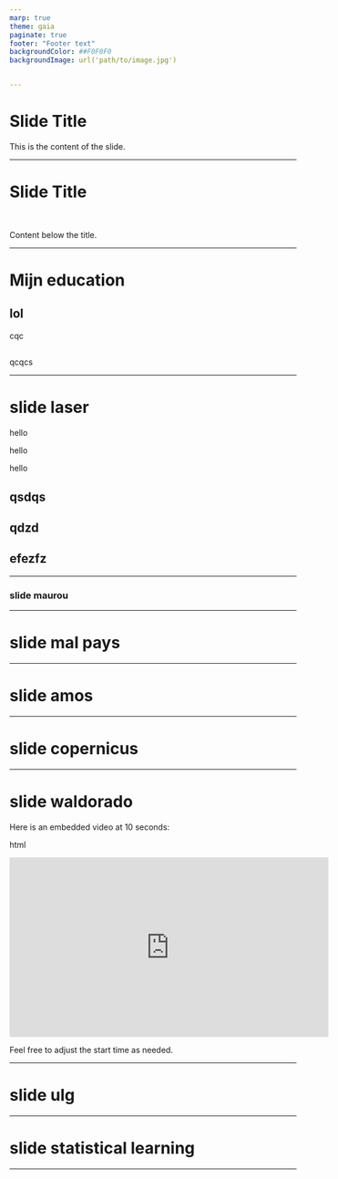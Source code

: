 ```yaml
---
marp: true
theme: gaia
paginate: true
footer: "Footer text"
backgroundColor: ##F0F0F0
backgroundImage: url('path/to/image.jpg')


---
```

# Slide Title

This is the content of the slide.

<!--
This is a speaker note. It will not be visible on the slide.
You can use this space to write notes for yourself.
-->


---


# Slide Title

<!-- Adding extra lines to push content down -->
&nbsp;
&nbsp;

Content below the title.

---

# Mijn education
## lol
cqc
## 
qcqcs

---

# slide laser

hello

hello

hello

## qsdqs

## qdzd

## efezfz
---

### slide maurou

---

# slide mal pays

---

# slide amos


---

# slide copernicus

---

# slide waldorado

Here is an embedded video at 10 seconds:

html
<iframe width="560" height="315" src="https://www.youtube.com/embed/82DSK3ZKFSE?si=tOZvfD32ATWxCyEu" title="YouTube video player" frameborder="0" allow="accelerometer; autoplay; clipboard-write; encrypted-media; gyroscope; picture-in-picture; web-share" referrerpolicy="strict-origin-when-cross-origin" allowfullscreen></iframe>

Feel free to adjust the start time as needed.


---

# slide ulg

---

# slide statistical learning

---

